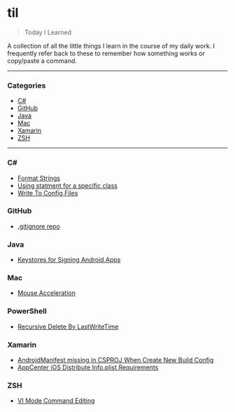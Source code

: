 # til

> Today I Learned

A collection of all the little things I learn in the course of my daily work.  I frequently refer back to these to remember how something works or copy/paste a command.

---

### Categories

* [C#](#csharp)
* [GitHub](#github)
* [Java](#java)
* [Mac](#mac)
* [Xamarin](#xamarin)
* [ZSH](#zsh)

---

### C\#

- [Format Strings](csharp/format-string.md) 
- [Using statment for a specific class](csharp/using-statement-for-a-specific-class.md) 
- [Write To Config Files](csharp/write-to-config-files.md)

### GitHub

- [.gitignore repo](github/gitignore-repo.md)

### Java

- [Keystores for Signing Android Apps](java/keystore-for-signing-android-apps.md)

### Mac

- [Mouse Acceleration](mac/mouse-acceleration.md)

### PowerShell

- [Recursive Delete By LastWriteTime](powershell/recursive-delete-by-lastwritetime.md)

### Xamarin

- [AndroidManifest missing in CSPROJ When Create New Build Config](xamarin/androidmanifest-missing-after-new-build-config.md)
- [AppCenter iOS Distribute Info.plist Requirements](xamarin/appcenter-ios-distribute-info-plist-requirements.md)

### ZSH

- [VI Mode Command Editing](zsh/vi-mode-command-editing.md)

